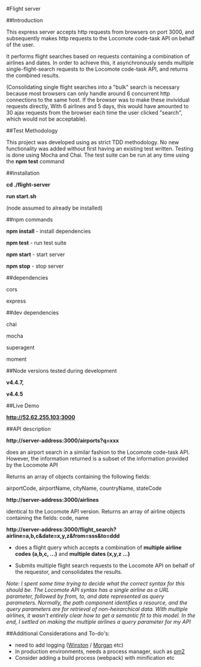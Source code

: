 #Flight server

##Introduction

This express server accepts http requests from browsers on port 3000, and subsequently makes http requests to the Locomote code-task API on behalf of the user.

It performs flight searches based on requests containing a combination of airlines and dates. In order to achieve this, it asynchronously sends multiple single-flight-search requests to the Locomote code-task API, and returns the combined results.

(Consolidating single flight searches into a "bulk" search is necessary because most browsers can only handle around 6 concurrent http connections to the same host. If the browser was to make these invividual requests directly, With 6 airlines and 5 days, this would have amounted to 30 ajax requests from the browser each time the user clicked "search", which would not be acceptable).

##Test Methodology

This project was developed using as strict TDD methodology. No new functionality was added without first having an existing test written. Testing is done using Mocha and Chai.
The test suite can be run at any time using the **npm test** command

##installation

**cd ./flight-server**

**run start.sh**

(node assumed to already be installed)

##npm commands

**npm install** - install dependencies

**npm test** - run test suite

**npm start** - start server

**npm stop** - stop server

##dependencies

cors

express

##dev dependencies

chai

mocha

superagent

moment

##Node versions tested during development

**v4.4.7,**

**v4.4.5**

##Live Demo

**http://52.62.255.103:3000**

##API description

**http://server-address:3000/airports?q=xxx**

does an airport search in a similar fashion to the Locomote code-task API. 
However, the information returned is a subset of the information provided by the Locomote API

Returns an array of objects containing the following fields:

airportCode,
airportName,
cityName,
countryName,
stateCode

**http://server-address:3000/airlines**

identical to the Locomote API version. Returns an array of airline objects containing the fields: code, name

**http://server-address:3000/flight_search?airline=a,b,c&date=x,y,z&from=sss&to=ddd**

* does a flight query which accepts a combination of **multiple airline codes (a,b,c, ...)** and **multiple dates (x,y,z ...)**

* Submits multiple flight search requests to the Locomote API on behalf of the requestor, and consolidates the results.


*Note: I spent some time trying to decide what the correct syntax for this should be. The 
Locomote API syntax has a single airline as a URL parameter, followed by from, to, and date represented as query parameters. Normally, the path component identifies a resource, and the query parameters are for retrieval of non-heirarchical data. With multiple airlines, it wasn't entirely clear how to get a semantic fit to this model. In the end, I settled on making the multiple airlines a query parameter for my API*

##Additional Considerations and To-do's:

* need to add logging ([Winston](https://github.com/winstonjs/winston) / [Morgan](https://github.com/expressjs/morgan) etc)
* In production environments, needs a process manager, such as [pm2](http://pm2.keymetrics.io/)
* Consider adding a build process (webpack) with minification etc




